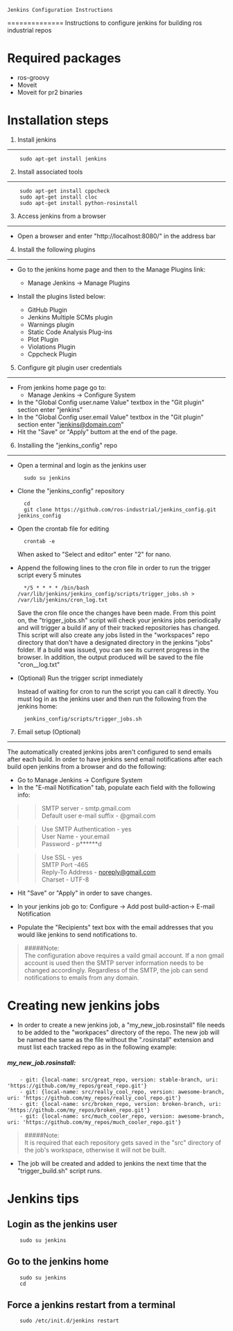 	Jenkins Configuration Instructions
==============
Instructions to configure jenkins for building ros industrial repos 


Required packages
==============
-	ros-groovy
-	Moveit 
-	Moveit for pr2 binaries 

Installation steps
==============


1. Install jenkins
--------------
		sudo apt-get install jenkins

2. Install associated tools
-------------
		sudo apt-get install cppcheck
		sudo apt-get install cloc
		sudo apt-get install python-rosinstall

3. Access jenkins from a browser
-------------
	
-	Open a browser and enter "http://localhost:8080/" in the address bar


4. Install the following plugins
-------------
+	Go to the jenkins home page and then to the Manage Plugins link:
	+	Manage Jenkins -> Manage Plugins

+	Install the plugins listed below: 
	+	GitHub Plugin
	+	Jenkins Multiple SCMs plugin
	+	Warnings plugin
	+	Static Code Analysis Plug-ins
	+	Plot Plugin
	+	Violations Plugin
	+	Cppcheck Plugin


5. Configure git plugin user credentials
-------------
+	From jenkins home page go to: 
	+	Manage Jenkins -> Configure System
+	In the "Global Config user.name Value" textbox in the "Git plugin" section enter "jenkins"
+	In the "Global Config user.email Value" textbox in the "Git plugin" section enter "jenkins@domain.com"
+	Hit the "Save" or "Apply" buttom at the end of the page.


6. Installing the "jenkins_config" repo
-------------

+ Open a terminal  and login as the jenkins user

		sudo su jenkins


+ Clone the "jenkins_config" repository
                
        cd
        git clone https://github.com/ros-industrial/jenkins_config.git jenkins_config


+ Open the crontab file for editing

        crontab -e

  When asked to "Select and editor" enter "2" for nano.

+ Append the following lines to the cron file in order to run the trigger script every 5 minutes

        */5 * * * * /bin/bash /var/lib/jenkins/jenkins_config/scripts/trigger_jobs.sh > /var/lib/jenkins/cron_log.txt

  Save the cron file once the changes have been made.  From this point on, the "trigger_jobs.sh" script will check your jenkins jobs periodically and will trigger a build if any of their tracked repositories has changed.  
This script will also create any jobs listed in the "workspaces" repo directory that don't have a designated directory in the jenkins "jobs" folder.  If a build was issued, you can see its current progress in the browser.  In addition, the output produced will be saved to the file "cron__log.txt"

+ (Optional) Run the trigger script inmediately

  Instead of waiting for cron to run the script you can call it directly.  You must log in as the jenkins user and then run the following from the jenkins home:

        jenkins_config/scripts/trigger_jobs.sh

7. Email setup (Optional)
-------------

The automatically created jenkins jobs aren't configured to send emails after each build.  In order to have jenkins send email notifications after each build open jenkins from a browser and do the following:

+ Go to Manage Jenkins -> Configure System
+ In the "E-mail Notification" tab, populate each field with the following info:

>>SMTP server - smtp.gmail.com   
Default user e-mail suffix - @gmail.com   

>>Use SMTP Authentication - yes  
User Name - your.email  
Password - p******d  

>>Use SSL - yes  
SMTP Port -465  
Reply-To Address - noreply@gmail.com  
Charset - UTF-8

+ Hit "Save" or "Apply" in order to save changes.

+ In your jenkins job go to: Configure -> Add post build-action-> E-mail Notification

+ Populate the "Recipients" text box with the email addresses that you would like jenkins to send notifications to.  

>#####Note:  
The configuration above requires a vaild gmail account.  If a non gmail account is used then the SMTP server information needs to be changed accordingly.  Regardless of the SMTP, the job can send notifications to emails from any domain.


Creating new jenkins jobs
==============
+ In order to create a new jenkins job, a "my_new_job.rosinstall" file needs to be added to the "workpaces" directory of the repo.  The new job will be named the same as the file without the ".rosinstall" extension and must list each tracked repo as in the following example:

##### my_new_job.rosinstall:  
        - git: {local-name: src/great_repo, version: stable-branch, uri: 'https://github.com/my_repos/great_repo.git'}  
        - git: {local-name: src/really_cool_repo, version: awesome-branch, uri: 'https://github.com/my_repos/really_cool_repo.git'}  
        - git: {local-name: src/broken_repo, version: broken-branch, uri: 'https://github.com/my_repos/broken_repo.git'}  
        - git: {local-name: src/much_cooler_repo, version: awesome-branch, uri: 'https://github.com/my_repos/much_cooler_repo.git'}  

>#####Note:        
It is required that each repository gets saved in the "src" directory of the job's workspace, otherwise it will not be built.

+ The job will be created and added to jenkins the next time that the "trigger_build.sh" script runs.  


Jenkins tips
==============
Login as the jenkins user
-------------
		sudo su jenkins

Go to the jenkins home
-------------
		sudo su jenkins
		cd

Force a jenkins restart from a terminal
-------------
		sudo /etc/init.d/jenkins restart
